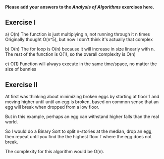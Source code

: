 #### Please add your answers to the ***Analysis of  Algorithms*** exercises here.

## Exercise I

a)  O(n)
    The function is just multiplying n,
    not running through it n times
    Originally thought O(n^5), but now I don't think it's actually that complex


b)  O(n)
    The for loop is O(n) because it will increase in size linearly with n. The rest of the function is O(1), so the overall complexity is O(n)


c)  O(1)
    Function will always execute in the same time/space, no matter the size of bunnies

## Exercise II

At first was thinking about minimizing broken eggs by starting at floor 1 and moving higher until until an egg is broken, based on common sense that an egg will break when dropped from a low floor.

But in this example, perhaps an egg can withstand higher falls than the real world.

So I would do a Binary Sort to split n-stories at the median, drop an egg, then repeat until you find the the highest floor f where the egg does not break.

The complexity for this algorithm would be O(n).
